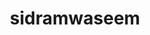 ---
title: sidramwaseem
github: https://github.com/sidramwaseem
mode: dark
transition: 1s
score: 50.6
archetype:
- Little Bit of Everything
---